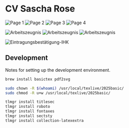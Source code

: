 # CV Sascha Rose

![Page 1](assets/Sascha-Rose-CV-1.svg)
![Page 2](assets/Sascha-Rose-CV-2.svg)
![Page 3](assets/Sascha-Rose-CV-3.svg)
![Page 4](assets/Sascha-Rose-CV-4.svg)

![Arbeitszeugnis](assets/Arbeitszeugnis-Sascha-Rose-1.svg)
![Arbeitszeugnis](assets/Arbeitszeugnis-Sascha-Rose-2.svg)
![Arbeitszeugnis](assets/Arbeitszeugnis-Sascha-Rose-3.svg)

![Eintragungsbestätigung-IHK](assets/Eintragungsbestätigung-IHK-Sascha-Rose.svg)

## Development

Notes for setting up the development environment.

```sh
brew install basictex pdf2svg

sudo chown -R $(whoami) /usr/local/texlive/2025basic/
sudo chmod -R u+w /usr/local/texlive/2025basic/

tlmgr install titlesec
tlmgr install roboto
tlmgr install fontaxes
tlmgr install sectsty
tlmgr install collection-latexextra
```
